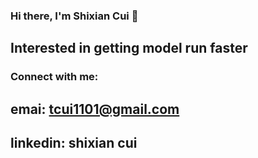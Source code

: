 ### Hi there, I'm Shixian Cui 👋

## Interested in getting model run faster

### Connect with me: 
## emai: tcui1101@gmail.com
## linkedin: shixian cui

